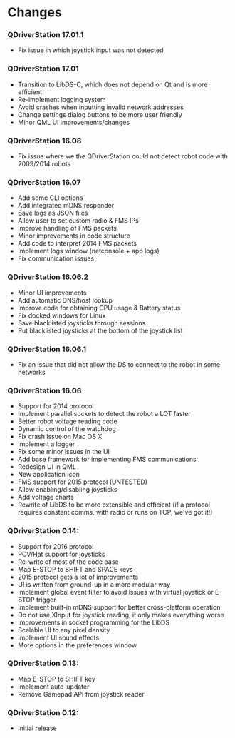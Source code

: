 # Changes

### QDriverStation 17.01.1

- Fix issue in which joystick input was not detected

### QDriverStation 17.01

- Transition to LibDS-C, which does not depend on Qt and is more efficient
- Re-implement logging system
- Avoid crashes when inputting invalid network addresses
- Change settings dialog buttons to be more user friendly
- Minor QML UI improvements/changes

### QDriverStation 16.08

- Fix issue where we the QDriverStation could not detect robot code with 2009/2014 robots

### QDriverStation 16.07

- Add some CLI options
- Add integrated mDNS responder
- Save logs as JSON files
- Allow user to set custom radio & FMS IPs
- Improve handling of FMS packets
- Minor improvements in code structure
- Add code to interpret 2014 FMS packets
- Implement logs window (netconsole + app logs)
- Fix communication issues

### QDriverStation 16.06.2

- Minor UI improvements
- Add automatic DNS/host lookup
- Improve code for obtaining CPU usage & Battery status
- Fix docked windows for Linux
- Save blacklisted joysticks through sessions
- Put blacklisted joysticks at the bottom of the joystick list

### QDriverStation 16.06.1

- Fix an issue that did not allow the DS to connect to the robot in some networks

### QDriverStation 16.06

- Support for 2014 protocol
- Implement parallel sockets to detect the robot a LOT faster
- Better robot voltage reading code
- Dynamic control of the watchdog
- Fix crash issue on Mac OS X
- Implement a logger
- Fix some minor issues in the UI
- Add base framework for implementing FMS communications
- Redesign UI in QML
- New application icon
- FMS support for 2015 protocol (UNTESTED)
- Allow enabling/disabling joysticks
- Add voltage charts
- Rewrite of LibDS to be more extensible and efficient (if a protocol requires constant comms. with radio or runs on TCP, we've got it!)

### QDriverStation 0.14:

- Support for 2016 protocol
- POV/Hat support for joysticks
- Re-write of most of the code base
- Map E-STOP to SHIFT and SPACE keys
- 2015 protocol gets a lot of improvements
- UI is written from ground-up in a more modular way
- Implement global event filter to avoid issues with virtual joystick or E-STOP trigger
- Implement built-in mDNS support for better cross-platform operation
- Do not use XInput for joystick reading, it only makes everything worse
- Improvements in socket programming for the LibDS
- Scalable UI to any pixel density
- Implement UI sound effects
- More options in the preferences window

### QDriverStation 0.13:

- Map E-STOP to SHIFT key
- Implement auto-updater
- Remove Gamepad API from joystick reader

### QDriverStation 0.12:

- Initial release
